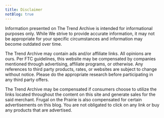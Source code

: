```yaml
---
title: Disclaimer
notBlog: true
---
```


Information presented on The Trend Archive is intended for informational purposes only. While We strive to provide accurate information, it may not be appropriate for your specific circumstances and information may become outdated over time.

The Trend Archive may contain ads and/or affiliate links. All opinions are ours. Per FTC guidelines, this website may be compensated by companies mentioned through advertising, affiliate programs, or otherwise. Any references to third party products, rates, or websites are subject to change without notice. Please do the appropriate research before participating in any third party offers.

The Trend Archive may be compensated if consumers choose to utilize the links located throughout the content on this site and generate sales for the said merchant. Frugal on the Prairie is also compensated for certain advertisements on this blog. You are not obligated to click on any link or buy any products that are advertised.